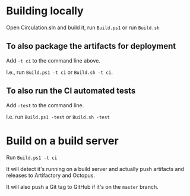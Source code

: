 # Building locally

Open Circulation.sln and build it, run `Build.ps1` or run `Build.sh`

## To also package the artifacts for deployment

Add `-t ci` to the command line above. 

I.e., run `Build.ps1 -t ci` or `Build.sh -t ci`.

## To also run the CI automated tests

Add `-test` to the command line.

I.e. run `Build.ps1 -test` or `Build.sh -test`

# Build on a build server

Run `Build.ps1 -t ci`

It will detect it's running on a build server and actually push artifacts and releases to Artifactory and Octopus.

It will also push a Git tag to GitHub if it's on the `master` branch.
